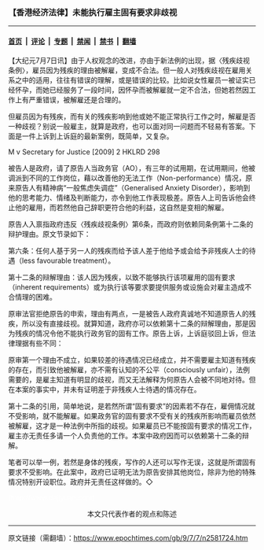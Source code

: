 ### 【香港经济法律】未能执行雇主固有要求非歧视

---

#### [首页](../../../..?n2581724) &nbsp;|&nbsp; [评论](../../../../../epoch-comment?n2581724) &nbsp;|&nbsp; [专题](../../../../../epoch-special?n2581724) &nbsp;|&nbsp; [禁闻](../../../../../epoch-news?n2581724) &nbsp;|&nbsp; [禁书](../../../../../books?n2581724) &nbsp;|&nbsp; [翻墙](https://github.com/gfw-breaker/nogfw/blob/master/README.md?n2581724)


<div class="post_content" id="artbody" itemprop="articleBody">
 <!-- article content begin -->
 <p>
  【大纪元7月7日讯】由于人权观念的改进，亦由于新法例的出现，据〈残疾歧视条例〉，雇员因为残疾的理由被解雇，变成不合法。但一般人对残疾歧视在雇用关系之中的适用，往往有错误的理解，或是错误的比较。比如说女性雇员一被证实已经怀孕，而她已经服务了一段时间，因怀孕而被解雇就一定不合法，但她若然因工作上有严重错误，被解雇还是合理的。
 </p>
 <p>
  但雇员因为有残疾，而有关的残疾影响到他或她不能正常执行工作之时，解雇是否一种歧视？别说一般雇主，就算是政府，也可以面对同一问题而不轻易有答案。下面是一件上诉到上诉庭的最新案例，既简单，又复杂。
 </p>
 <p>
  M v Secretary for Justice [2009] 2 HKLRD 298
 </p>
 <p>
  被告人是政府，请了原告人当政务官（AO），有三年的试用期，在试用期间，他被调派到不同的工作岗位，藉以改善他的无法工作（Non-performance）情况，原来原告人有精神病“一般焦虑失调症”（Generalised Anxiety Disorder），影响到他的思考能力、情绪及判断能力，亦令到他工作表现极差。原告人上司告诉他会终止他的雇用，而若然他自己辞职更符合他的利益，这自然是变相的解雇。
 </p>
 <p>
  原告人入禀指政府违反〈残疾歧视条例〉第6条，而政府则依赖同条例第十二条的辩护理由。原文节录如下：
 </p>
 <p>
  第六条：任何人基于另一人的残疾而给予该人差于他给予或会给予非残疾人士的待遇（less favourable treatment）。
 </p>
 <p>
  第十二条的辩解理由：该人因为残疾，以致不能够执行该项雇用的固有要求（inherent requirements）或为执行该等要求要提供服务或设施会对雇主造成不合情理的困难。
 </p>
 <p>
  原审法官拒绝原告的申索，理由有两点，一是被告人政府真诚地不知道原告人的残疾，所以没有直接歧视。就算知道，政府亦可以依赖第十二条的辩解理由，那是因为残疾的情况令他不能执行政务官的固有工作。原告上诉，上诉庭驳回上诉，但法律理据有些不同：
 </p>
 <p>
  原审第一个理由不成立，如果较差的待遇情况已经成立，并不需要雇主知道有残疾的存在，而引致他被解雇，亦不需有认知的不公平（consciously unfair），法例需要的，是雇主知道有明显的歧视，而又无法解释为何原告人会被不同地对待。但在本案的事实中，并未有证明差于非残疾人士待遇的情况存在。
 </p>
 <p>
  第十二条的引用，简单地说，是若然所谓“固有要求”的因素若不存在，雇佣情况就不受影响，就不能解雇。如果政务官的固有要求不受有关的残疾所影响而雇员依然被解雇，这才是一种法例中所指的歧视。如果雇员已不能按固有要求的情况工作，雇主亦无责任多请一个人负责他的工作。本案中政府因而可以依赖第十二条的辩解。
 </p>
 <p>
  笔者可以举一例，若然是身体的残疾，写作的人还可以写作无误，这就是所谓固有要求不受影响。在此案中，政府已证明无法为原告安排其他岗位，除非为他的特殊情况特别开设职位。政府并无责任这样做的。◇
 </p>
 <p>
  <font color="#ffffff">
   (http://www.dajiyuan.com)
  </font>
  <br/>
  <center>
   <font class="GY13">
    本文只代表作者的观点和陈述
   </font>
  </center>
 </p>
 <!-- article content end -->
 <div id="below_article_ad">
 </div>
</div>


---

原文链接（需翻墙）：https://www.epochtimes.com/gb/9/7/7/n2581724.htm